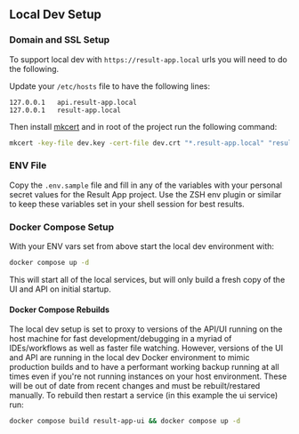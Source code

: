 ## Local Dev Setup

### Domain and SSL Setup

To support local dev with `https://result-app.local` urls you will need to do the following.

Update your `/etc/hosts` file to have the following lines:

```
127.0.0.1	api.result-app.local
127.0.0.1	result-app.local
```

Then install [mkcert](https://github.com/FiloSottile/mkcert) and in root of the project run the following command:

```sh
mkcert -key-file dev.key -cert-file dev.crt "*.result-app.local" "result-app.local"
```

### ENV File

Copy the `.env.sample` file and fill in any of the variables with your personal secret values for the Result App project.
Use the ZSH env plugin or similar to keep these variables set in your shell session for best results.

### Docker Compose Setup

With your ENV vars set from above start the local dev environment with:

```sh
docker compose up -d
```

This will start all of the local services, but will only build a fresh copy of the UI and API on initial startup.

#### Docker Compose Rebuilds

The local dev setup is set to proxy to versions of the API/UI running on the host machine for fast development/debugging in a myriad of IDEs/workflows as well as faster file watching. However, versions of the UI and API are running in the local dev Docker environment to mimic production builds and to have a performant working backup running at all times even if you're not running instances on your host environment. These will be out of date from recent changes and must be rebuilt/restared manually. To rebuild then restart a service (in this example the ui service) run:

```sh
docker compose build result-app-ui && docker compose up -d
```